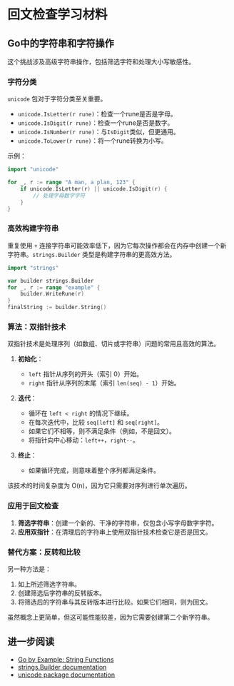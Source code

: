 # 回文检查学习材料

## Go中的字符串和字符操作

这个挑战涉及高级字符串操作，包括筛选字符和处理大小写敏感性。

### 字符分类

`unicode` 包对于字符分类至关重要。

- `unicode.IsLetter(r rune)`：检查一个rune是否是字母。
- `unicode.IsDigit(r rune)`：检查一个rune是否是数字。
- `unicode.IsNumber(r rune)`：与`IsDigit`类似，但更通用。
- `unicode.ToLower(r rune)`：将一个rune转换为小写。

示例：
```go
import "unicode"

for _, r := range "A man, a plan, 123" {
    if unicode.IsLetter(r) || unicode.IsDigit(r) {
        // 处理字母数字字符
    }
}
```

### 高效构建字符串

重复使用 `+` 连接字符串可能效率低下，因为它每次操作都会在内存中创建一个新字符串。`strings.Builder` 类型是构建字符串的更高效方法。

```go
import "strings"

var builder strings.Builder
for _, r := range "example" {
    builder.WriteRune(r)
}
finalString := builder.String()
```

### 算法：双指针技术

双指针技术是处理序列（如数组、切片或字符串）问题的常用且高效的算法。

1.  **初始化**：
    -   `left` 指针从序列的开头（索引 0）开始。
    -   `right` 指针从序列的末尾（索引 `len(seq) - 1`）开始。

2.  **迭代**：
    -   循环在 `left < right` 的情况下继续。
    -   在每次迭代中，比较 `seq[left]` 和 `seq[right]`。
    -   如果它们不相等，则不满足条件（例如，不是回文）。
    -   将指针向中心移动：`left++`，`right--`。

3.  **终止**：
    -   如果循环完成，则意味着整个序列都满足条件。

该技术的时间复杂度为 O(n)，因为它只需要对序列进行单次遍历。

### 应用于回文检查

1.  **筛选字符串**：创建一个新的、干净的字符串，仅包含小写字母数字字符。
2.  **应用双指针**：在清理后的字符串上使用双指针技术检查它是否是回文。

### 替代方案：反转和比较

另一种方法是：
1.  如上所述筛选字符串。
2.  创建筛选后字符串的反转版本。
3.  将筛选后的字符串与其反转版本进行比较。如果它们相同，则为回文。

虽然概念上更简单，但这可能性能较差，因为它需要创建第二个新字符串。

## 进一步阅读

- [Go by Example: String Functions](https://gobyexample.com/string-functions)
- [strings.Builder documentation](https://pkg.go.dev/strings#Builder)
- [unicode package documentation](https://pkg.go.dev/unicode)